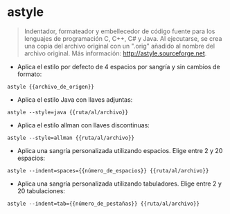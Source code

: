 # astyle

> Indentador, formateador y embellecedor de código fuente para los lenguajes de programación C, C++, C# y Java.
> Al ejecutarse, se crea una copia del archivo original con un ".orig" añadido al nombre del archivo original.
> Más información: <http://astyle.sourceforge.net>.

- Aplica el estilo por defecto de 4 espacios por sangría y sin cambios de formato:

`astyle {{archivo_de_origen}}`

- Aplica el estilo Java con llaves adjuntas:

`astyle --style=java {{ruta/al/archivo}}`

- Aplica el estilo allman con llaves discontinuas:

`astyle --style=allman {{ruta/al/archivo}}`

- Aplica una sangría personalizada utilizando espacios. Elige entre 2 y 20 espacios:

`astyle --indent=spaces={{número_de_espacios}} {{ruta/al/archivo}}`

- Aplica una sangría personalizada utilizando tabuladores. Elige entre 2 y 20 tabulaciones:

`astyle --indent=tab={{número_de_pestañas}} {{ruta/al/archivo}}`
